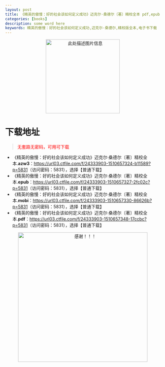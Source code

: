 ```yaml
---
layout: post
title: 《精英的傲慢：好的社会该如何定义成功》迈克尔·桑德尔〔著〕精校全本 pdf,epub,mobi,azw3 电子书下载
categories: [books]
description: some word here
keywords: 精英的傲慢：好的社会该如何定义成功,迈克尔·桑德尔,精校版全本,电子书下载
---
```


<div align="center"><img src="https://qweree.cn/wp-content/uploads/2025/06/jing-ying-de-ao-man-tuya.jpg" alt="此处描述图片信息" width="240px" height="auto"></div>

# 下载地址

> <p style="color:red" >无套路无密码，可用可下载</p>

- 《精英的傲慢：好的社会该如何定义成功》迈克尔·桑德尔〔著〕精校全本.**azw3**：<https://url03.ctfile.com/f/24333903-1510657324-b11589?p=5831>（访问密码：5831），选择【普通下载】
- 《精英的傲慢：好的社会该如何定义成功》迈克尔·桑德尔〔著〕精校全本.**epub**：<https://url03.ctfile.com/f/24333903-1510657327-2fc02c?p=5831>（访问密码：5831），选择【普通下载】
- 《精英的傲慢：好的社会该如何定义成功》迈克尔·桑德尔〔著〕精校全本.**mobi**：<https://url03.ctfile.com/f/24333903-1510657330-86626b?p=5831>（访问密码：5831），选择【普通下载】
- 《精英的傲慢：好的社会该如何定义成功》迈克尔·桑德尔〔著〕精校全本.**pdf**：<https://url03.ctfile.com/f/24333903-1510657348-17ccbc?p=5831>（访问密码：5831），选择【普通下载】

<div align="center"><img src="https://pic.imgdb.cn/item/6707df6bd29ded1a8ce37031.gif" alt="感谢！！！" width="420px" height="auto"/></div>
